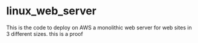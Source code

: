 # linux_web_server
This is the code to deploy on AWS a monolithic web server for web sites in 3 different sizes.
this is a proof
